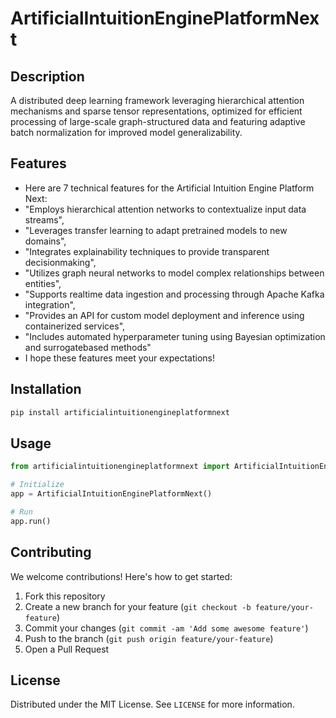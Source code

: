 # ArtificialIntuitionEnginePlatformNext

## Description

A distributed deep learning framework leveraging hierarchical attention mechanisms and sparse tensor representations, optimized for efficient processing of large-scale graph-structured data and featuring adaptive batch normalization for improved model generalizability.

## Features

- Here are 7 technical features for the Artificial Intuition Engine Platform Next:
- "Employs hierarchical attention networks to contextualize input data streams",
- "Leverages transfer learning to adapt pretrained models to new domains",
- "Integrates explainability techniques to provide transparent decisionmaking",
- "Utilizes graph neural networks to model complex relationships between entities",
- "Supports realtime data ingestion and processing through Apache Kafka integration",
- "Provides an API for custom model deployment and inference using containerized services",
- "Includes automated hyperparameter tuning using Bayesian optimization and surrogatebased methods"
- I hope these features meet your expectations!
## Installation

```bash
pip install artificialintuitionengineplatformnext
```

## Usage

```python
from artificialintuitionengineplatformnext import ArtificialIntuitionEnginePlatformNext

# Initialize
app = ArtificialIntuitionEnginePlatformNext()

# Run
app.run()
```

## Contributing

We welcome contributions! Here's how to get started:

1. Fork this repository
2. Create a new branch for your feature (`git checkout -b feature/your-feature`)
3. Commit your changes (`git commit -am 'Add some awesome feature'`)
4. Push to the branch (`git push origin feature/your-feature`)
5. Open a Pull Request

## License

Distributed under the MIT License. See `LICENSE` for more information.
